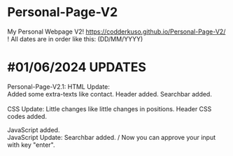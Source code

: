 # Personal-Page-V2
My Personal Webpage V2!
https://codderkuso.github.io/Personal-Page-V2/ <br>
! All dates are in order like this:  (DD/MM/YYYY)

# #01/06/2024 UPDATES
Personal-Page-V2.1:
  HTML Update:   
    Added some extra-texts like contact. Header added. Searchbar added.
  <br>
  <br>
  CSS Update:
    Little changes like little changes in positions. Header CSS codes added.
  <br>
    
  JavaScript added.
  <br> 
  JavaScript Update:
    Searchbar added. / Now you can approve your input with key "enter".

